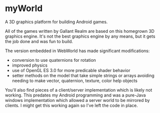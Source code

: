 # myWorld

A 3D graphics platform for building Android games.

All of the games written by Gallant Realm are based on this homegrown 3D graphics engine.  It's not the best graphics engine by any means, but it gets the job done and was fun to build.

The version embedded in WebWorld has made significant modifications:
- conversion to use quaternions for rotation
- improved physics
- use of OpenGL ES 3.0 for more predicable shader behavior
- setter methods on the model that take simple strings or arrays avoiding needing to make vector, quaternion, texture, color help objects 

You'll also find pieces of a client/server implementation which is likely not working.  This predates my Android programming and was a pure-Java windows implementation which allowed a server world to be mirrored by clients.
I might get this working again so I've left the code in place.
